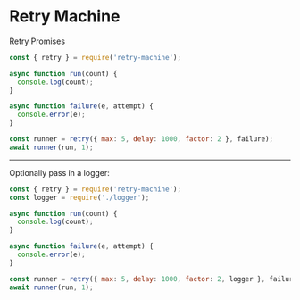 # Retry Machine

Retry Promises

```javascript
const { retry } = require('retry-machine');

async function run(count) {
  console.log(count);
}

async function failure(e, attempt) {
  console.error(e);
}

const runner = retry({ max: 5, delay: 1000, factor: 2 }, failure);
await runner(run, 1);
```

---

Optionally pass in a logger:

```javascript
const { retry } = require('retry-machine');
const logger = require('./logger');

async function run(count) {
  console.log(count);
}

async function failure(e, attempt) {
  console.error(e);
}

const runner = retry({ max: 5, delay: 1000, factor: 2, logger }, failure);
await runner(run, 1);
```
